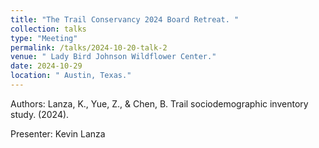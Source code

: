 ```yaml
---
title: "The Trail Conservancy 2024 Board Retreat. "
collection: talks
type: "Meeting"
permalink: /talks/2024-10-20-talk-2
venue: " Lady Bird Johnson Wildflower Center."
date: 2024-10-29
location: " Austin, Texas."
---
```


Authors: Lanza, K., Yue, Z., & Chen, B. Trail sociodemographic inventory study. (2024). 

Presenter: Kevin Lanza
